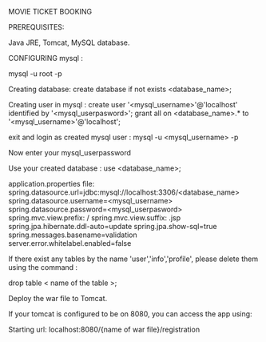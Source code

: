  MOVIE TICKET BOOKING 


PREREQUISITES:

Java JRE, Tomcat, MySQL database.

CONFIGURING mysql :

mysql -u root -p

Creating database:
create database if not exists <database_name>;


Creating user in mysql :
create user '<mysql_username>'@'localhost' identified by '<mysql_userpasword>';
grant all on <database_name>.* to '<mysql_username>'@'localhost';

exit and login as created mysql user :
mysql -u <mysql_username> -p

Now enter your mysql_userpassword

Use your created database :
use <database_name>;

application.properties file:
spring.datasource.url=jdbc:mysql://localhost:3306/<database_name>
spring.datasource.username=<mysql_username>
spring.datasource.password=<mysql_userpasword>
spring.mvc.view.prefix: /
spring.mvc.view.suffix: .jsp
spring.jpa.hibernate.ddl-auto=update
spring.jpa.show-sql=true
spring.messages.basename=validation
server.error.whitelabel.enabled=false


If there exist any tables by the name 'user','info','profile', please delete them using the command :

drop table < name of the table >;




Deploy the war file to Tomcat.

If your tomcat is configured to be on 8080, you can access the app using:

Starting url:
	localhost:8080/{name of war file}/registration
